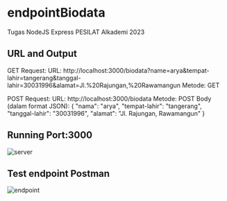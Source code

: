 # endpointBiodata
Tugas NodeJS Express PESILAT Alkademi 2023

## URL and Output
GET Request:
URL: http://localhost:3000/biodata?name=arya&tempat-lahir=tangerang&tanggal-lahir=30031996&alamat=Jl.%20Rajungan,%20Rawamangun
Metode: GET

POST Request:
URL: http://localhost:3000/biodata
Metode: POST
Body (dalam format JSON):
{
  "nama": "arya",
  "tempat-lahir": "tangerang",
  "tanggal-lahir": "30031996",
  "alamat": "Jl. Rajungan, Rawamangun"
}

## Running Port:3000
![server](https://github.com/Gedearya/endpointBiodata/assets/75374189/aef4e928-a987-4be9-8dc4-42c0f1c4bbc5)

## Test endpoint Postman
![endpoint](https://github.com/Gedearya/endpointBiodata/assets/75374189/87c8aecc-bf8f-4b21-991e-dc935bf88a3a)
